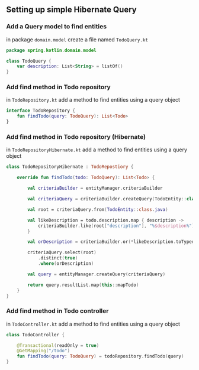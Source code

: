 ## Setting up simple Hibernate Query

### Add a Query model to find entities

in package ```domain.model``` create a file named ```TodoQuery.kt```

```kotlin
package spring.kotlin.domain.model

class TodoQuery {
    var description: List<String> = listOf()
}
```

### Add find method in Todo repository

in ```TodoRepository.kt``` add a method to find entities using a query object

```kotlin
interface TodoRepository {
    fun findTodo(query: TodoQuery): List<Todo>
}
```

### Add find method in Todo repository (Hibernate)

in ```TodoRepositoryHibernate.kt``` add a method to find entities using a query object

```kotlin
class TodoRepositoryHibernate : TodoRepostiory {

    override fun findTodo(todo: TodoQuery): List<Todo> {

        val criteriaBuilder = entityManager.criteriaBuilder

        val criteriaQuery = criteriaBuilder.createQuery(TodoEntity::class.java)

        val root = criteriaQuery.from(TodoEntity::class.java)

        val likeDescription = todo.description.map { description ->
            criteriaBuilder.like(root["description"], "%$description%")
        }

        val orDescription = criteriaBuilder.or(*likeDescription.toTypedArray())

        criteriaQuery.select(root)
            .distinct(true)
            .where(orDescription)

        val query = entityManager.createQuery(criteriaQuery)

        return query.resultList.map(this::mapTodo)
    }
}
```

### Add find method in Todo controller

in ```TodoController.kt``` add a method to find entities using a query object

```kotlin
class TodoController {

    @Transactional(readOnly = true)
    @GetMapping("/todo")
    fun findTodo(query: TodoQuery) = todoRepository.findTodo(query)
}
```
